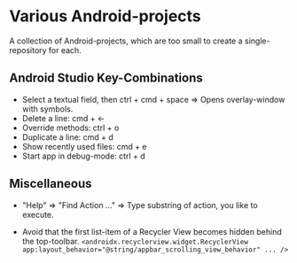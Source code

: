 # Various Android-projects

A collection of Android-projects, which are too small to create a single-repository for each.

## Android Studio Key-Combinations
- Select a textual field, then ctrl + cmd + space => Opens overlay-window with symbols.
- Delete a line: cmd + <-
- Override methods: ctrl + o
- Duplicate a line: cmd + d
- Show recently used files: cmd + e
- Start app in debug-mode: ctrl + d

## Miscellaneous
- "Help" => "Find Action ..." => Type substring of action, you like to execute.

- Avoid that the first list-item of a Recycler View becomes hidden behind the top-toolbar.
`<androidx.recyclerview.widget.RecyclerView
        app:layout_behavior="@string/appbar_scrolling_view_behavior"
        ... />`

